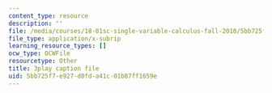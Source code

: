 ```yaml
---
content_type: resource
description: ''
file: /media/courses/18-01sc-single-variable-calculus-fall-2010/5bb725f7e927d0fda41c01b87ff1659e_ryLdyDrBfvI.srt
file_type: application/x-subrip
learning_resource_types: []
ocw_type: OCWFile
resourcetype: Other
title: 3play caption file
uid: 5bb725f7-e927-d0fd-a41c-01b87ff1659e
---
```

